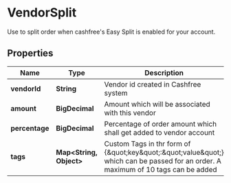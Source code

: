 

# VendorSplit

Use to split order when cashfree's Easy Split is enabled for your account.

## Properties

| Name | Type | Description | Notes |
|------------ | ------------- | ------------- | -------------|
|**vendorId** | **String** | Vendor id created in Cashfree system |  |
|**amount** | **BigDecimal** | Amount which will be associated with this vendor |  [optional] |
|**percentage** | **BigDecimal** | Percentage of order amount which shall get added to vendor account |  [optional] |
|**tags** | **Map&lt;String, Object&gt;** | Custom Tags in thr form of {\&quot;key\&quot;:\&quot;value\&quot;} which can be passed for an order. A maximum of 10 tags can be added |  [optional] |



